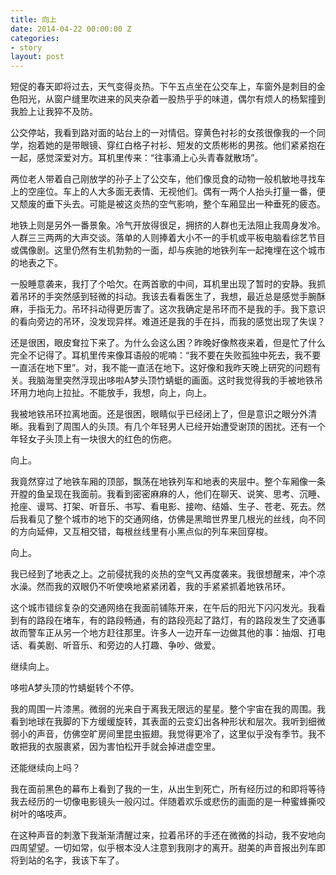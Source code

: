 ```yaml
---
title: 向上
date: 2014-04-22 00:00:00 Z
categories:
- story
layout: post
---
```


短促的春天即将过去，天气变得炎热。下午五点坐在公交车上，车窗外是刺目的金色阳光，从窗户缝里吹进来的风夹杂着一股热乎乎的味道，偶尔有烦人的杨絮撞到我脸上让我猝不及防。

公交停站，我看到路对面的站台上的一对情侣。穿黄色衬衫的女孩很像我的一个同学，抱着她的是带眼镜、穿红白格子衬衫、短发的文质彬彬的男孩。他们紧紧抱在一起，感觉深爱对方。耳机里传来：“往事涌上心头青春就散场”。

两位老人带着自己刚放学的孙子上了公交车，他们像觅食的动物一般机敏地寻找车上的空座位。车上的人大多面无表情、无视他们。偶有一两个人抬头打量一番，便又颓废的垂下头去。可能是被这炎热的空气影响，整个车厢显出一种垂死的疲态。

地铁上则是另外一番景象。冷气开放得很足，拥挤的人群也无法阻止我周身发冷。人群三三两两的大声交谈。落单的人则捧着大小不一的手机或平板电脑看综艺节目或偶像剧。这里仍然有生机勃勃的一面，却与疾驰的地铁列车一起掩埋在这个城市的地表之下。

一股睡意袭来，我打了个哈欠。在两首歌的中间，耳机里出现了暂时的安静。我抓着吊环的手突然感到轻微的抖动。我该去看看医生了，我想，最近总是感觉手腕酥麻，手指无力。吊环抖动得更厉害了。这次我确定是吊环而不是我的手。我下意识的看向旁边的吊环，没发现异样。难道还是我的手在抖，而我的感觉出现了失误？

还是很困，眼皮耷拉下来了。为什么会这么困？昨晚好像熬夜来着，但是忙了什么完全不记得了。耳机里传来像耳语般的呢喃：“我不要在失败孤独中死去，我不要一直活在地下里”。对，我不能一直活在地下。这好像和我昨天晚上研究的问题有关。我脑海里突然浮现出哆啦A梦头顶竹蜻蜓的画面。这时我觉得我的手被地铁吊环用力地向上拉扯。不能放手，我想，向上，向上。

我被地铁吊环拉离地面。还是很困，眼睛似乎已经闭上了，但是意识之眼分外清晰。我看到了周围人的头顶。有几个年轻男人已经开始遭受谢顶的困扰。还有一个年轻女子头顶上有一块很大的红色的伤疤。

向上。

我竟然穿过了地铁车厢的顶部，飘荡在地铁列车和地表的夹层中。整个车厢像一条开膛的鱼呈现在我面前。我看到密密麻麻的人，他们在聊天、说笑、思考、沉睡、抢座、谩骂、打架、听音乐、书写、看电影、接吻、结婚、生子、苍老、死去。然后我看见了整个城市的地下的交通网络，仿佛是黑暗世界里几根光的丝线，向不同的方向延伸，又互相交错，每根丝线里有小黑点似的列车来回穿梭。

向上。

我已经到了地表之上。之前侵扰我的炎热的空气又再度袭来。我很想醒来，冲个凉水澡。然而我的双眼仍不听使唤地紧紧闭着，我的手紧紧抓着地铁吊环。

这个城市错综复杂的交通网络在我面前铺陈开来，在午后的阳光下闪闪发光。我看到有的路段在堵车，有的路段畅通，有的路段亮起了路灯，有的路段发生了交通事故而警车正从另一个地方赶往那里。许多人一边开车一边做其他的事：抽烟、打电话、看美剧、听音乐、和旁边的人打趣、争吵、做爱。

继续向上。

哆啦A梦头顶的竹蜻蜓转个不停。

我的周围一片漆黑。微弱的光来自于离我无限远的星星。整个宇宙在我的周围。我看到地球在我脚的下方缓缓旋转，其表面的云变幻出各种形状和层次。我听到细微弱小的声音，仿佛空旷房间里昆虫振翅。我觉得更冷了，这里似乎没有季节。我不敢把我的衣服裹紧，因为害怕松开手就会掉进虚空里。

还能继续向上吗？

我在面前黑色的幕布上看到了我的一生，从出生到死亡，所有经历过的和即将等待我去经历的一切像电影镜头一般闪过。伴随着欢乐或悲伤的画面的是一种蜜蜂撕咬树叶的咯吱声。

在这种声音的刺激下我渐渐清醒过来，拉着吊环的手还在微微的抖动，我不安地向四周望望。一切如常，似乎根本没人注意到我刚才的离开。甜美的声音报出列车即将到站的名字，我该下车了。